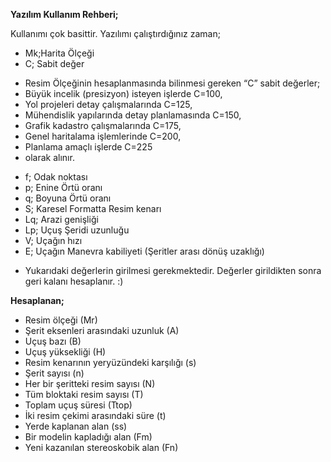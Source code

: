 **Yazılım Kullanım Rehberi;**

Kullanımı çok basittir. Yazılımı çalıştırdığınız zaman;

+ Mk;Harita Ölçeği
+ C; Sabit değer
* Resim Ölçeğinin hesaplanmasında bilinmesi gereken “C” sabit değerler;
* Büyük incelik (presizyon) isteyen işlerde C=100,
* Yol projeleri detay çalışmalarında C=125,
* Mühendislik yapılarında detay planlamasında C=150,
* Grafik kadastro çalışmalarında C=175,
* Genel haritalama işlemlerinde C=200,
* Planlama amaçlı işlerde C=225
* olarak alınır.
+ f; Odak noktası
+ p; Enine Örtü oranı
+ q; Boyuna Örtü oranı
+ S; Karesel  Formatta Resim kenarı
+ Lq; Arazi genişliği
+ Lp; Uçuş Şeridi uzunluğu
+ V; Uçağın hızı
+ E; Uçağın Manevra kabiliyeti (Şeritler arası dönüş uzaklığı)

* Yukarıdaki değerlerin girilmesi gerekmektedir. 
Değerler girildikten sonra geri kalanı hesaplanır. :)

 **Hesaplanan;**

+ Resim ölçeği (Mr)
+ Şerit eksenleri arasındaki uzunluk (A)
+ Uçuş bazı (B)
+ Uçuş yüksekliği (H)
+ Resim kenarının yeryüzündeki karşılığı (s)
+ Şerit sayısı (n)
+ Her bir şeritteki resim sayısı (N)
+ Tüm bloktaki resim sayısı (T)
+ Toplam uçuş süresi (Ttop)
+ İki resim çekimi arasındaki süre (t)
+ Yerde kaplanan alan (ss)
+ Bir modelin kapladığı alan (Fm)
+ Yeni kazanılan stereoskobik alan (Fn)
